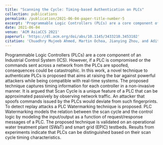 ```yaml
---
title: "Scanning the Cycle: Timing-based Authentication on PLCs"
collection: publications
permalink: /publication/2021-06-04-paper-title-number-5
excerpt: 'Programmable Logic Controllers (PLCs) are a core component of an Industrial Control System (ICS). However, if a PLC is compromised or the commands sent across a network from the PLCs are spoofed, consequences could be catastrophic. In this work, a novel technique to authenticate PLCs is proposed that aims at raising the bar against powerful attackers while being compatible with real-time systems. The proposed technique captures timing information for each controller in a non-invasive manner. It is argued that Scan Cycle is a unique feature of a PLC that can be approximated passively by observing network traffic. An attacker that spoofs commands issued by the PLCs would deviate from such fingerprints. To detect replay attacks a PLC Watermarking technique is proposed. PLC Watermarking models the relation between the scan cycle and the control logic by modeling the input/output as a function of request/response messages of a PLC. The proposed technique is validated on an operational water treatment plant (SWaT) and smart grid (EPIC) testbeds. Results from experiments indicate that PLCs can be distinguished based on their scan cycle timing characteristics.'
date: 2021-06-04
venue: 'ACM AsiaCCS 2021'
paperurl: 'https://dl.acm.org/doi/abs/10.1145/3433210.3453102'
citation: 'Chuadhry Mujeeb Ahmed, Martin Ochoa, Jianying Zhou, and Aditya Mathur. 2021. Scanning the Cycle: Timing-based Authentication on PLCs. In Proceedings of the 2021 ACM Asia Conference on Computer and Communications Security (ASIA CCS '21). Association for Computing Machinery, New York, NY, USA, 886–900. https://doi.org/10.1145/3433210.3453102'
---
```

Programmable Logic Controllers (PLCs) are a core component of an Industrial Control System (ICS). However, if a PLC is compromised or the commands sent across a network from the PLCs are spoofed, consequences could be catastrophic. In this work, a novel technique to authenticate PLCs is proposed that aims at raising the bar against powerful attackers while being compatible with real-time systems. The proposed technique captures timing information for each controller in a non-invasive manner. It is argued that Scan Cycle is a unique feature of a PLC that can be approximated passively by observing network traffic. An attacker that spoofs commands issued by the PLCs would deviate from such fingerprints. To detect replay attacks a PLC Watermarking technique is proposed. PLC Watermarking models the relation between the scan cycle and the control logic by modeling the input/output as a function of request/response messages of a PLC. The proposed technique is validated on an operational water treatment plant (SWaT) and smart grid (EPIC) testbeds. Results from experiments indicate that PLCs can be distinguished based on their scan cycle timing characteristics.

